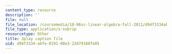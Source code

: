 ```yaml
---
content_type: resource
description: ''
file: null
file_location: /coursemedia/18-06sc-linear-algebra-fall-2011/d94f3334abfe019108e322679188fe85_OsHY7ycgbaE.srt
file_type: application/x-subrip
resourcetype: Other
title: 3play caption file
uid: d94f3334-abfe-0191-08e3-22679188fe85
---
```

